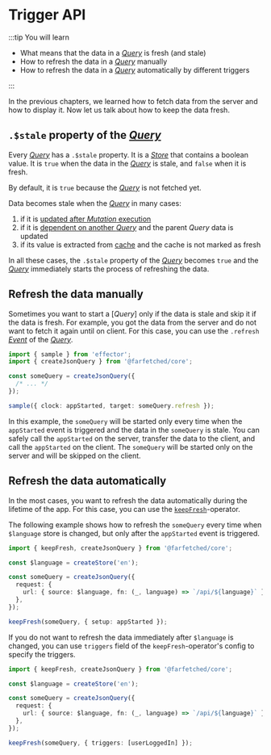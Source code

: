 # Trigger API

:::tip You will learn

- What means that the data in a [_Query_](/api/primitives/query) is fresh (and stale)
- How to refresh the data in a [_Query_](/api/primitives/query) manually
- How to refresh the data in a [_Query_](/api/primitives/query) automatically by different triggers

:::

In the previous chapters, we learned how to fetch data from the server and how to display it. Now let us talk about how to keep the data fresh.

## `.$stale` property of the [_Query_](/api/primitives/query)

Every [_Query_](/api/primitives/query) has a `.$stale` property. It is a [_Store_](https://effector.dev/docs/api/effector/store) that contains a boolean value. It is `true` when the data in the [_Query_](/api/primitives/query) is stale, and `false` when it is fresh.

By default, it is `true` because the [_Query_](/api/primitives/query) is not fetched yet.

Data becomes stale when the [_Query_](/api/primitives/query) in many cases:

1. if it is [updated after _Mutation_ execution](/tutorial/update_query)
2. if it is [dependent on another _Query_](/tutorial/dependent_queries) and the parent _Query_ data is updated
3. if its value is extracted from [cache](/tutorial/caching) and the cache is not marked as fresh

In all these cases, the `.$stale` property of the [_Query_](/api/primitives/query) becomes `true` and the [_Query_](/api/primitives/query) immediately starts the process of refreshing the data.

## Refresh the data manually

Sometimes you want to start a [_Query_] only if the data is stale and skip it if the data is fresh. For example, you got the data from the server and do not want to fetch it again until on client. For this case, you can use the `.refresh` [_Event_](https://effector.dev/docs/api/effector/event) of the [_Query_](/api/primitives/query).

```ts
import { sample } from 'effector';
import { createJsonQuery } from '@farfetched/core';

const someQuery = createJsonQuery({
  /* ... */
});

sample({ clock: appStarted, target: someQuery.refresh });
```

In this example, the `someQuery` will be started only every time when the `appStarted` event is triggered and the data in the `someQuery` is stale. You can safely call the `appStarted` on the server, transfer the data to the client, and call the `appStarted` on the client. The `someQuery` will be started only on the server and will be skipped on the client.

## Refresh the data automatically

In the most cases, you want to refresh the data automatically during the lifetime of the app. For this case, you can use the [`keepFresh`](/api/operators/keep_fresh)-operator.

The following example shows how to refresh the `someQuery` every time when `$language` store is changed, but only after the `appStarted` event is triggered.

```ts
import { keepFresh, createJsonQuery } from '@farfetched/core';

const $language = createStore('en');

const someQuery = createJsonQuery({
  request: {
    url: { source: $language, fn: (_, language) => `/api/${language}` },
  },
});

keepFresh(someQuery, { setup: appStarted });
```

If you do not want to refresh the data immediately after `$language` is changed, you can use `triggers` field of the `keepFresh`-operator's config to specify the triggers.

```ts
import { keepFresh, createJsonQuery } from '@farfetched/core';

const $language = createStore('en');

const someQuery = createJsonQuery({
  request: {
    url: { source: $language, fn: (_, language) => `/api/${language}` },
  },
});

keepFresh(someQuery, { triggers: [userLoggedIn] });
```
